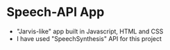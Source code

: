 # Speech-API App
- "Jarvis-like" app built in Javascript, HTML and CSS
- I have used "SpeechSynthesis" API for this project
